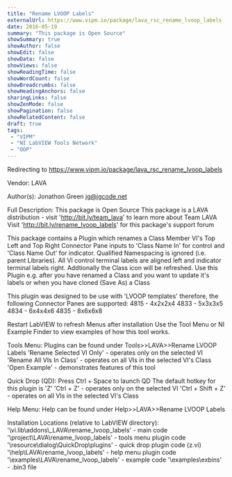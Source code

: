 ```yaml
---
title: "Rename LVOOP Labels"
externalUrl: https://www.vipm.io/package/lava_rsc_rename_lvoop_labels
date: 2016-05-19
summary: "This package is Open Source"
showSummary: true
showAuthor: false
showEdit: false
showData: false
showViews: false
showReadingTime: false
showWordCount: false
showBreadcrumbs: false
showHeadingAnchors: false
sharingLinks: false
showZenMode: false
showPagination: false
showRelatedContent: false
draft: true
tags:
 - "VIPM"
 - "NI LabVIEW Tools Network"
 - "OOP"
---
```


Redirecting to https://www.vipm.io/package/lava_rsc_rename_lvoop_labels

Vendor: LAVA

Author(s): Jonathon Green <jg@jgcode.net>
 
Full Description:
This package is Open Source
This package is a LAVA distribution - visit 'http://bit.ly/team_lava' to learn more about Team LAVA
Visit 'http://bit.ly/rename_lvoop_labels' for this package's support forum

This package contains a Plugin which renames a Class Member VI's Top Left and Top Right Connector Pane inputs to 'Class Name In' for control and 'Class Name Out' for indicator. Qualified Namespacing is ignored (i.e. parent Libraries). All VI control terminal labels are aligned left and indicator terminal labels right. Addtionally the Class icon will be refreshed. Use this Plugin e.g. after you have renamed a Class and you want to update it's labels or when you have cloned (Save As) a Class

This plugin was designed to be use with 'LVOOP templates' therefore, the following Connector Panes are supported:
4815 - 4x2x2x4
4833 - 5x3x3x5
4834 - 6x4x4x6
4835 - 8x6x6x8

Restart LabVIEW to refresh Menus after installation
Use the Tool Menu or NI Example Finder to view examples of how this tool works.

Tools Menu:
Plugins can be found under Tools>>LAVA>>Rename LVOOP Labels
'Rename Selected VI Only' - operates only on the selected VI
'Rename All VIs In Class' - operates on all VIs in the selected VI's Class
'Open Example' - demonstrates features of this tool

Quick Drop (QD):
Press Ctrl + Space to launch QD
The default hotkey for this plugin is 'Z'
'Ctrl + Z' - operates only on the selected VI
'Ctrl + Shift + Z' - operates on all VIs in the selected VI's Class

Help Menu:
Help can be found under Help>>LAVA>>Rename LVOOP Labels

Installation Locations (relative to LabVIEW directory):
'\\vi.lib\\addons\\_LAVA\\rename_lvoop_labels' - main code
'\\project\\LAVA\\rename_lvoop_labels' - tools menu plugin code
'\\resource\\dialog\\QuickDrop\\plugins' - quick drop plugin code (z.vi)
'\\help\\LAVA\\rename_lvoop_labels' - help menu plugin code
'\\examples\\LAVA\\rename_lvoop_labels' - example code
'\\examples\\exbins' - .bin3 file
